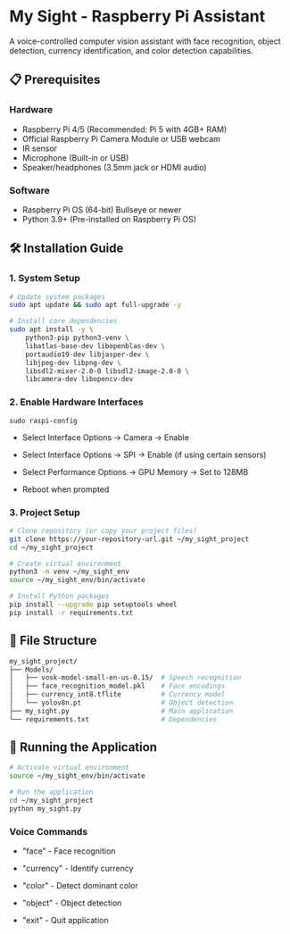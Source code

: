 # My Sight - Raspberry Pi Assistant

A voice-controlled computer vision assistant with face recognition, object detection, currency identification, and color detection capabilities.

## 📋 Prerequisites

### Hardware
- Raspberry Pi 4/5 (Recommended: Pi 5 with 4GB+ RAM)
- Official Raspberry Pi Camera Module or USB webcam
- IR sensor
- Microphone (Built-in or USB)
- Speaker/headphones (3.5mm jack or HDMI audio)

### Software
- Raspberry Pi OS (64-bit) Bullseye or newer
- Python 3.9+ (Pre-installed on Raspberry Pi OS)

## 🛠️ Installation Guide

### 1. System Setup

```bash
# Update system packages
sudo apt update && sudo apt full-upgrade -y

# Install core dependencies
sudo apt install -y \
    python3-pip python3-venv \
    libatlas-base-dev libopenblas-dev \
    portaudio19-dev libjasper-dev \
    libjpeg-dev libpng-dev \
    libsdl2-mixer-2.0-0 libsdl2-image-2.0-0 \
    libcamera-dev libopencv-dev
```
### 2. Enable Hardware Interfaces
```
sudo raspi-config
```
- Select Interface Options → Camera → Enable

- Select Interface Options → SPI → Enable (if using certain sensors)

- Select Performance Options → GPU Memory → Set to 128MB

- Reboot when prompted

### 3. Project Setup
```bash
# Clone repository (or copy your project files)
git clone https://your-repository-url.git ~/my_sight_project
cd ~/my_sight_project

# Create virtual environment
python3 -m venv ~/my_sight_env
source ~/my_sight_env/bin/activate

# Install Python packages
pip install --upgrade pip setuptools wheel
pip install -r requirements.txt
```

## 📂 File Structure
```bash
my_sight_project/
├── Models/
│   ├── vosk-model-small-en-us-0.15/  # Speech recognition
│   ├── face_recognition_model.pkl    # Face encodings
│   ├── currency_int8.tflite          # Currency model
│   └── yolov8n.pt                    # Object detection
├── my_sight.py                       # Main application
└── requirements.txt                  # Dependencies
```
## 🚀 Running the Application

```bash
# Activate virtual environment
source ~/my_sight_env/bin/activate

# Run the application
cd ~/my_sight_project
python my_sight.py
```
### Voice Commands
- "face" - Face recognition

- "currency" - Identify currency

- "color" - Detect dominant color

- "object" - Object detection

- "exit" - Quit application



